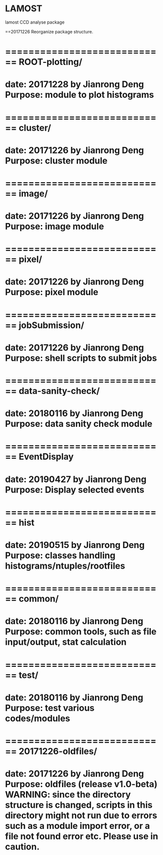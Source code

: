 # LAMOST
lamost CCD analyse package

==20171226 
   Reorganize package structure. 

============================
ROOT-plotting/
============================
  date: 20171228 by Jianrong Deng
  Purpose: module to plot histograms 
============================


============================
cluster/
============================
  date: 20171226 by Jianrong Deng
  Purpose: cluster module
============================

============================
image/
============================
  date: 20171226 by Jianrong Deng
  Purpose: image module
============================

============================
pixel/
============================
  date: 20171226 by Jianrong Deng
  Purpose: pixel module
============================

============================
jobSubmission/
============================
  date: 20171226 by Jianrong Deng
  Purpose: shell scripts to submit jobs
============================

============================
data-sanity-check/
============================
  date: 20180116 by Jianrong Deng
  Purpose: data sanity check module
============================

============================
EventDisplay
============================
  date: 20190427 by Jianrong Deng
  Purpose: Display selected events
============================

============================
hist
============================
  date: 20190515 by Jianrong Deng
  Purpose: classes handling histograms/ntuples/rootfiles
============================


============================
common/
============================
  date: 20180116 by Jianrong Deng
  Purpose: common tools, such as file input/output, stat calculation 
============================

============================
test/
============================
  date: 20180116 by Jianrong Deng
  Purpose: test various codes/modules
============================



============================
20171226-oldfiles/
============================
  date: 20171226 by Jianrong Deng
  Purpose: oldfiles (release v1.0-beta)
  WARNING: since the directory structure is changed, scripts in this directory might not run due to errors such as a module import error, or a file not found error etc.  Please use in caution.
============================

